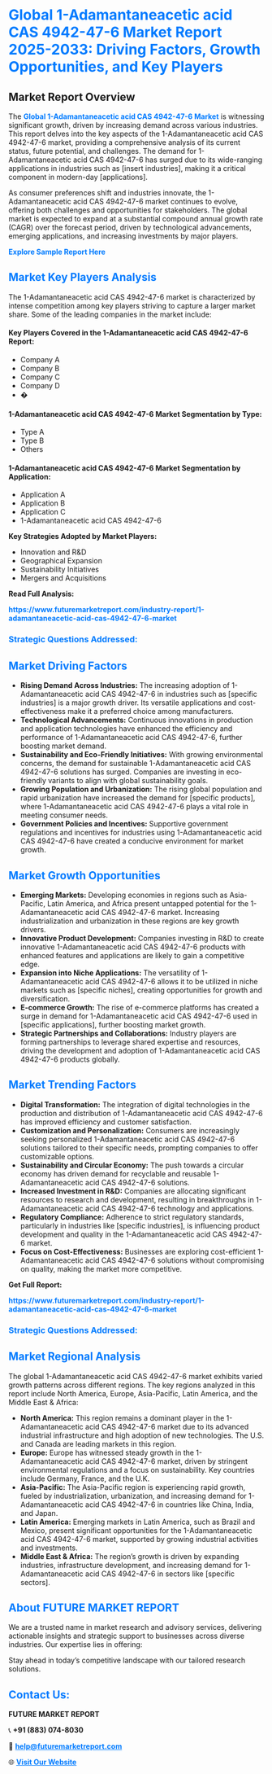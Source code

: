 <h1 style="color: #007BFF;">Global 1-Adamantaneacetic acid CAS 4942-47-6 Market Report 2025-2033: Driving Factors, Growth Opportunities, and Key Players</h1>

<section id="overview">
<h2>Market Report Overview</h2>
<p>The <a href="https://www.futuremarketreport.com/industry-report/1-adamantaneacetic-acid-cas-4942-47-6-market" style="color: #007BFF; text-decoration: none;"><strong>Global 1-Adamantaneacetic acid CAS 4942-47-6 Market</strong></a> is witnessing significant growth, driven by increasing demand across various industries. This report delves into the key aspects of the 1-Adamantaneacetic acid CAS 4942-47-6 market, providing a comprehensive analysis of its current status, future potential, and challenges. The demand for 1-Adamantaneacetic acid CAS 4942-47-6 has surged due to its wide-ranging applications in industries such as [insert industries], making it a critical component in modern-day [applications].</p>
<p>As consumer preferences shift and industries innovate, the 1-Adamantaneacetic acid CAS 4942-47-6 market continues to evolve, offering both challenges and opportunities for stakeholders. The global market is expected to expand at a substantial compound annual growth rate (CAGR) over the forecast period, driven by technological advancements, emerging applications, and increasing investments by major players.</p>
</section>

<section id="overview">
<p><a href="https://www.futuremarketreport.com/request-sample/reportId=116258" style="color: #007BFF; text-decoration: none;"><strong>Explore Sample Report Here</strong></a></p>
</section>

<section id="key-players">
<h2 style="color: #007BFF;">Market Key Players Analysis</h2>
<p>The 1-Adamantaneacetic acid CAS 4942-47-6 market is characterized by intense competition among key players striving to capture a larger market share. Some of the leading companies in the market include:</p>
<h4>Key Players Covered in the 1-Adamantaneacetic acid CAS 4942-47-6 Report:</h4>
<ul><li>Company A</li><li>Company B</li><li>Company C</li><li>Company D</li><li>�</li></ul>
<h4>1-Adamantaneacetic acid CAS 4942-47-6 Market Segmentation by Type:</h4>
<ul><li>Type A</li><li>Type B</li><li>Others</li></ul>

<h4>1-Adamantaneacetic acid CAS 4942-47-6 Market Segmentation by Application:</h4>
<ul><li>Application A</li><li>Application B</li><li>Application C</li><li>1-Adamantaneacetic acid CAS 4942-47-6</li></ul>
<p><strong>Key Strategies Adopted by Market Players:</strong></p>
<ul>
<li>Innovation and R&D</li>
<li>Geographical Expansion</li>
<li>Sustainability Initiatives</li>
<li>Mergers and Acquisitions</li>
</ul>
</section>

<section>
<p><strong>Read Full Analysis: </strong></p><a href="https://www.futuremarketreport.com/industry-report/1-adamantaneacetic-acid-cas-4942-47-6-market" style="color: #007BFF; text-decoration: none;"><strong>https://www.futuremarketreport.com/industry-report/1-adamantaneacetic-acid-cas-4942-47-6-market</strong></a>
<h3 style="color: #007BFF;">Strategic Questions Addressed:</h3>
</section>

<section id="driving-factors">
<h2 style="color: #007BFF;">Market Driving Factors</h2>
<ul>
<li><strong>Rising Demand Across Industries:</strong> The increasing adoption of 1-Adamantaneacetic acid CAS 4942-47-6 in industries such as [specific industries] is a major growth driver. Its versatile applications and cost-effectiveness make it a preferred choice among manufacturers.</li>
<li><strong>Technological Advancements:</strong> Continuous innovations in production and application technologies have enhanced the efficiency and performance of 1-Adamantaneacetic acid CAS 4942-47-6, further boosting market demand.</li>
<li><strong>Sustainability and Eco-Friendly Initiatives:</strong> With growing environmental concerns, the demand for sustainable 1-Adamantaneacetic acid CAS 4942-47-6 solutions has surged. Companies are investing in eco-friendly variants to align with global sustainability goals.</li>
<li><strong>Growing Population and Urbanization:</strong> The rising global population and rapid urbanization have increased the demand for [specific products], where 1-Adamantaneacetic acid CAS 4942-47-6 plays a vital role in meeting consumer needs.</li>
<li><strong>Government Policies and Incentives:</strong> Supportive government regulations and incentives for industries using 1-Adamantaneacetic acid CAS 4942-47-6 have created a conducive environment for market growth.</li>
</ul>
</section>

<section id="growth-opportunities">
<h2 style="color: #007BFF;">Market Growth Opportunities</h2>
<ul>
<li><strong>Emerging Markets:</strong> Developing economies in regions such as Asia-Pacific, Latin America, and Africa present untapped potential for the 1-Adamantaneacetic acid CAS 4942-47-6 market. Increasing industrialization and urbanization in these regions are key growth drivers.</li>
<li><strong>Innovative Product Development:</strong> Companies investing in R&D to create innovative 1-Adamantaneacetic acid CAS 4942-47-6 products with enhanced features and applications are likely to gain a competitive edge.</li>
<li><strong>Expansion into Niche Applications:</strong> The versatility of 1-Adamantaneacetic acid CAS 4942-47-6 allows it to be utilized in niche markets such as [specific niches], creating opportunities for growth and diversification.</li>
<li><strong>E-commerce Growth:</strong> The rise of e-commerce platforms has created a surge in demand for 1-Adamantaneacetic acid CAS 4942-47-6 used in [specific applications], further boosting market growth.</li>
<li><strong>Strategic Partnerships and Collaborations:</strong> Industry players are forming partnerships to leverage shared expertise and resources, driving the development and adoption of 1-Adamantaneacetic acid CAS 4942-47-6 products globally.</li>
</ul>
</section>

<section id="trending-factors">
<h2 style="color: #007BFF;">Market Trending Factors</h2>
<ul>
<li><strong>Digital Transformation:</strong> The integration of digital technologies in the production and distribution of 1-Adamantaneacetic acid CAS 4942-47-6 has improved efficiency and customer satisfaction.</li>
<li><strong>Customization and Personalization:</strong> Consumers are increasingly seeking personalized 1-Adamantaneacetic acid CAS 4942-47-6 solutions tailored to their specific needs, prompting companies to offer customizable options.</li>
<li><strong>Sustainability and Circular Economy:</strong> The push towards a circular economy has driven demand for recyclable and reusable 1-Adamantaneacetic acid CAS 4942-47-6 solutions.</li>
<li><strong>Increased Investment in R&D:</strong> Companies are allocating significant resources to research and development, resulting in breakthroughs in 1-Adamantaneacetic acid CAS 4942-47-6 technology and applications.</li>
<li><strong>Regulatory Compliance:</strong> Adherence to strict regulatory standards, particularly in industries like [specific industries], is influencing product development and quality in the 1-Adamantaneacetic acid CAS 4942-47-6 market.</li>
<li><strong>Focus on Cost-Effectiveness:</strong> Businesses are exploring cost-efficient 1-Adamantaneacetic acid CAS 4942-47-6 solutions without compromising on quality, making the market more competitive.</li>
</ul>
</section>

<section>
<p><strong>Get Full Report: </strong></p><a href="https://www.futuremarketreport.com/industry-report/1-adamantaneacetic-acid-cas-4942-47-6-market" style="color: #007BFF; text-decoration: none;"><strong>https://www.futuremarketreport.com/industry-report/1-adamantaneacetic-acid-cas-4942-47-6-market</strong></a>
<h3 style="color: #007BFF;">Strategic Questions Addressed:</h3>
</section>


<section id="regional-analysis">
<h2 style="color: #007BFF;">Market Regional Analysis</h2>
<p>The global 1-Adamantaneacetic acid CAS 4942-47-6 market exhibits varied growth patterns across different regions. The key regions analyzed in this report include North America, Europe, Asia-Pacific, Latin America, and the Middle East & Africa:</p>
<ul>
<li><strong>North America:</strong> This region remains a dominant player in the 1-Adamantaneacetic acid CAS 4942-47-6 market due to its advanced industrial infrastructure and high adoption of new technologies. The U.S. and Canada are leading markets in this region.</li>
<li><strong>Europe:</strong> Europe has witnessed steady growth in the 1-Adamantaneacetic acid CAS 4942-47-6 market, driven by stringent environmental regulations and a focus on sustainability. Key countries include Germany, France, and the U.K.</li>
<li><strong>Asia-Pacific:</strong> The Asia-Pacific region is experiencing rapid growth, fueled by industrialization, urbanization, and increasing demand for 1-Adamantaneacetic acid CAS 4942-47-6 in countries like China, India, and Japan.</li>
<li><strong>Latin America:</strong> Emerging markets in Latin America, such as Brazil and Mexico, present significant opportunities for the 1-Adamantaneacetic acid CAS 4942-47-6 market, supported by growing industrial activities and investments.</li>
<li><strong>Middle East & Africa:</strong> The region’s growth is driven by expanding industries, infrastructure development, and increasing demand for 1-Adamantaneacetic acid CAS 4942-47-6 in sectors like [specific sectors].</li>
</ul>
</section>

<footer>
<h2 style="color: #007BFF;">About FUTURE MARKET REPORT</h2>
<p>We are a trusted name in market research and advisory services, delivering actionable insights and strategic support to businesses across diverse industries. Our expertise lies in offering:</p>

<p>Stay ahead in today’s competitive landscape with our tailored research solutions.</p>

<h2 style="color: #007BFF;">Contact Us:</h2>
<p><strong>FUTURE MARKET REPORT</strong></p>
<p>📞 <strong>+91 (883) 074-8030</strong></p>
<p>📧 <strong><a href="mailto:help@futuremarketreport.com" style="color: #007BFF;">help@futuremarketreport.com</a></strong></p>
<p>🌐 <strong><a href="https://www.futuremarketreport.com/" style="color: #007BFF;">Visit Our Website</a></strong></p>
</footer>